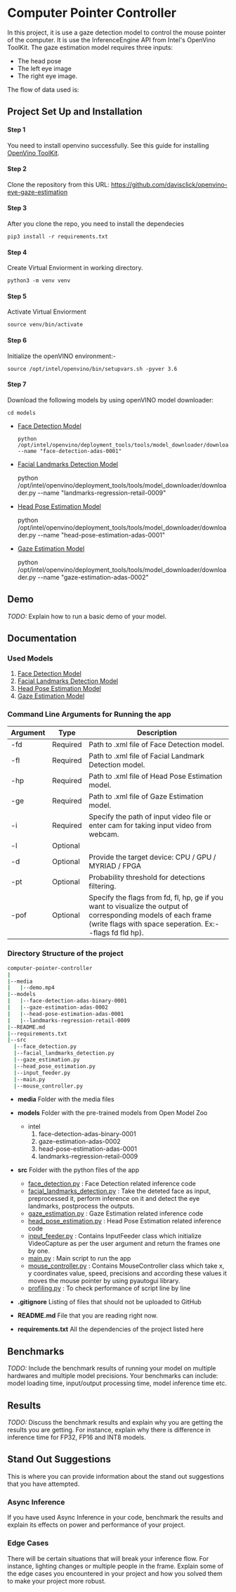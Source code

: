 # Computer Pointer Controller

In this project, it is use a gaze detection model to control the mouse pointer of the computer.
It is use the InferenceEngine API from Intel's OpenVino ToolKit. The gaze estimation model requires three inputs:
 - The head pose
 - The left eye image
 - The right eye image.
 
The flow of data used is:

## Project Set Up and Installation

#### Step 1
You need to install openvino successfully.
See this guide for installing [OpenVino ToolKit](https://software.intel.com/content/www/us/en/develop/tools/openvino-toolkit/choose-download.html).

#### Step 2
Clone the repository from this URL: https://github.com/davisclick/openvino-eye-gaze-estimation

#### Step 3
After you clone the repo, you need to install the dependecies

	pip3 install -r requirements.txt

#### Step 4
Create Virtual Enviorment in working directory.

 	python3 -m venv venv

#### Step 5
Activate Virtual Enviorment

 	source venv/bin/activate

#### Step 6
Initialize the openVINO environment:-

	source /opt/intel/openvino/bin/setupvars.sh -pyver 3.6

#### Step 7
Download the following models by using openVINO model downloader:

	cd models
 - [Face Detection Model](https://docs.openvinotoolkit.org/latest/_models_intel_face_detection_adas_binary_0001_description_face_detection_adas_binary_0001.html)
 	
	```
 	python /opt/intel/openvino/deployment_tools/tools/model_downloader/downloader.py --name "face-detection-adas-0001"
	```

- [Facial Landmarks Detection Model](https://docs.openvinotoolkit.org/latest/_models_intel_landmarks_regression_retail_0009_description_landmarks_regression_retail_0009.html)

	python /opt/intel/openvino/deployment_tools/tools/model_downloader/downloader.py --name "landmarks-regression-retail-0009"

- [Head Pose Estimation Model](https://docs.openvinotoolkit.org/latest/_models_intel_head_pose_estimation_adas_0001_description_head_pose_estimation_adas_0001.html)

 	python /opt/intel/openvino/deployment_tools/tools/model_downloader/downloader.py --name "head-pose-estimation-adas-0001"

- [Gaze Estimation Model](https://docs.openvinotoolkit.org/latest/_models_intel_gaze_estimation_adas_0002_description_gaze_estimation_adas_0002.html)

	python /opt/intel/openvino/deployment_tools/tools/model_downloader/downloader.py --name "gaze-estimation-adas-0002"


## Demo
*TODO:* Explain how to run a basic demo of your model.

## Documentation

### Used Models

1. [Face Detection Model](https://docs.openvinotoolkit.org/latest/_models_intel_face_detection_adas_binary_0001_description_face_detection_adas_binary_0001.html)
2. [Facial Landmarks Detection Model](https://docs.openvinotoolkit.org/latest/_models_intel_landmarks_regression_retail_0009_description_landmarks_regression_retail_0009.html)
3. [Head Pose Estimation Model](https://docs.openvinotoolkit.org/latest/_models_intel_head_pose_estimation_adas_0001_description_head_pose_estimation_adas_0001.html)
4. [Gaze Estimation Model](https://docs.openvinotoolkit.org/latest/_models_intel_gaze_estimation_adas_0002_description_gaze_estimation_adas_0002.html)

### Command Line Arguments for Running the app

Argument|Type|Description
| ------------- | ------------- | -------------
-fd | Required | Path to .xml file of Face Detection model.
-fl | Required | Path to .xml file of Facial Landmark Detection model.
-hp| Required | Path to .xml file of Head Pose Estimation model.
-ge| Required | Path to .xml file of Gaze Estimation model.
-i| Required | Specify the path of input video file or enter cam for taking input video from webcam.
-l| Optional | 
-d | Optional | Provide the target device: CPU / GPU / MYRIAD / FPGA
-pt  | Optional | Probability threshold for detections filtering.
-pof | Optional | Specify the flags from fd, fl, hp, ge if you want to visualize the output of corresponding models of each frame (write flags with space seperation. Ex:- -flags fd fld hp).

 ### Directory Structure of the project
  ```bash
computer-pointer-controller  
|
|--media
|   |--demo.mp4
|--models
|   |--face-detection-adas-binary-0001
|   |--gaze-estimation-adas-0002
|   |--head-pose-estimation-adas-0001
|   |--landmarks-regression-retail-0009
|--README.md
|--requirements.txt
|--src
    |--face_detection.py
    |--facial_landmarks_detection.py
    |--gaze_estimation.py
    |--head_pose_estimation.py
    |--input_feeder.py
    |--main.py
    |--mouse_controller.py
```
- <b>media</b> Folder with the media files
- <b>models</b> Folder with the pre-trained models from Open Model Zoo
    - intel
        1. face-detection-adas-binary-0001
        2. gaze-estimation-adas-0002
        3. head-pose-estimation-adas-0001
        4. landmarks-regression-retail-0009
- <b>src</b> Folder with the python files of the app
    + [face_detection.py](./src/face_detection.py) : Face Detection related inference code
    + [facial_landmarks_detection.py](./src/facial_landmarks_detection.py) : Take the deteted face as input, preprocessed it, perform inference on it and detect the eye landmarks, postprocess the outputs.
    + [gaze_estimation.py](./src/gaze_estimation.py) : Gaze Estimation related inference code
    + [head_pose_estimation.py](./src/head_pose_estimation.py) : Head Pose Estimation related inference code
    + [input_feeder.py](./src/input_feeder.py) : Contains InputFeeder class which initialize VideoCapture as per the user argument and return the frames one by one.
	+ [main.py](./src/driver.py) : Main script to run the app
    + [mouse_controller.py](./src/mouse_controller.py) : Contains MouseController class which take x, y coordinates value, speed, precisions and according these values it moves the mouse pointer by using pyautogui library.
    + [profiling.py](./src/profiling.py) : To check performance of script line by line
    
- <b>.gitignore</b> Listing of files that should not be uploaded to GitHub
- <b>README.md</b> File that you are reading right now.
- <b>requirements.txt</b> All the dependencies of the project listed here

## Benchmarks
*TODO:* Include the benchmark results of running your model on multiple hardwares and multiple model precisions. Your benchmarks can include: model loading time, input/output processing time, model inference time etc.

## Results
*TODO:* Discuss the benchmark results and explain why you are getting the results you are getting. For instance, explain why there is difference in inference time for FP32, FP16 and INT8 models.

## Stand Out Suggestions
This is where you can provide information about the stand out suggestions that you have attempted.

### Async Inference
If you have used Async Inference in your code, benchmark the results and explain its effects on power and performance of your project.

### Edge Cases
There will be certain situations that will break your inference flow. For instance, lighting changes or multiple people in the frame. Explain some of the edge cases you encountered in your project and how you solved them to make your project more robust.

